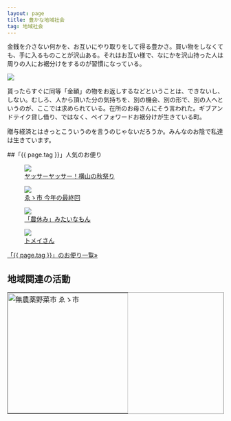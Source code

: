 ```yaml
---
layout: page
title: 豊かな地域社会
tag: 地域社会
---
```

金銭を介さない何かを、お互いにやり取りをして得る豊かさ。買い物をしなくても、手に入るものことが沢山ある。それはお互い様で、なにかを沢山持った人は周りの人にお裾分けをするのが習慣になっている。

![](https://farm9.staticflickr.com/8453/8013308280_0c2ef447b8.jpg)

貰ったらすぐに同等「金額」の物をお返しするなどということは、できないし、しない。むしろ、人から頂いた分の気持ちを、別の機会、別の形で、別の人へというのが、ここでは求められている。在所のお母さんにそう言われた。ギブアンドテイク貸し借り、ではなく、ペイフォワードお裾分けが生きている町。

贈与経済とはきっとこういうのを言うのじゃないだろうか。みんなのお陰で私達は生きています。

##「{{ page.tag }}」人気のお便り
<figure class="related-post"><a href="http://kobapan.com/blog/2014/09/27/maturi.html"><img src="https://c1.staticflickr.com/3/2941/15240811780_7ca19c802c.jpg"/></a><figcaption><a href="http://kobapan.com/blog/2014/09/27/maturi.html">ヤッサーヤッサー！横山の秋祭り</a></figcaption></figure><figure class="related-post"><a href="http://kobapan.com/blog/2015/10/11/eichi.html"><img src="https://c2.staticflickr.com/6/5640/21912028339_2939b3a594.jpg"/></a><figcaption><a href="http://kobapan.com/blog/2015/10/11/eichi.html">ゑゝ市 今年の最終回</a></figcaption></figure><figure class="related-post"><a href="http://kobapan.com/blog/2011/05/29/bbq.html"><img src="http://farm3.static.flickr.com/2758/5774394893_29dc21855c.jpg"/></a><figcaption><a href="http://kobapan.com/blog/2011/05/29/bbq.html">「農休み」みたいなもん</a></figcaption></figure><figure class="related-post"><a href="http://kobapan.com/blog/2014/06/12/tomei.html"><img src="http://farm8.staticflickr.com/7107/7580287962_d39ba54008.jpg"/></a><figcaption><a href="http://kobapan.com/blog/2014/06/12/tomei.html">トメイさん</a></figcaption></figure>
<p style="clear:both;"><a href="{{site.url}}/tags/{{ page.tag }}">「{{ page.tag }}」のお便り一覧&raquo;</a></p>

## 地域関連の活動
<style>table{border:1px grey solid;}td{padding:0px;</style>
<table><tr>
<td><a href="http://a-ichi.jimdo.com/" target="_blank"><img alt="無農薬野菜市 ゑゝ市" src="https://c2.staticflickr.com/8/7483/26773368610_1fbe4ab065.jpg" style="width:280px;"></a></td>
</tr></table>
